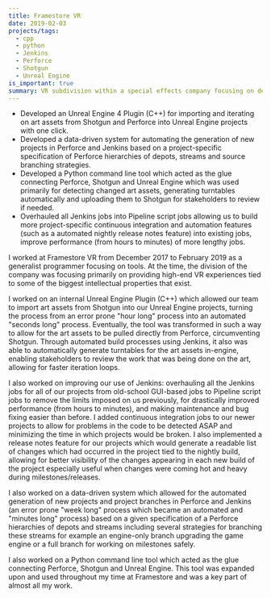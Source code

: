 ```yaml
---
title: Framestore VR
date: 2019-02-03
projects/tags:
  - cpp
  - python
  - Jenkins
  - Perforce
  - Shotgun
  - Unreal Engine
is_important: true
summary: VR subdivision within a special effects company focusing on developing high-end VR experiences.
---
```


- Developed an Unreal Engine 4 Plugin (C++) for importing and iterating on art assets from Shotgun and Perforce into Unreal Engine projects with one click.
- Developed a data-driven system for automating the generation of new projects in Perforce and Jenkins based on a project-specific specification of Perforce hierarchies of depots, streams and source branching strategies.
- Developed a Python command line tool which acted as the glue connecting Perforce, Shotgun and Unreal Engine which was used primarily for detecting changed art assets, generating turntables automatically and uploading them to Shotgun for stakeholders to review if needed.
- Overhauled all Jenkins jobs into Pipeline script jobs allowing us to build more project-specific continuous integration and automation features (such as a automated nightly release notes feature) into existing jobs, improve performance (from hours to minutes) of more lengthy jobs.

I worked at Framestore VR from December 2017 to February 2019 as a generalist programmer focusing on tools. At the time, the division of the company was focusing primarily on providing high-end VR experiences tied to some of the biggest intellectual properties that exist.

I worked on an internal Unreal Engine Plugin (C++) which allowed our team to import art assets from Shotgun into our Unreal Engine projects, turning the process from an error prone "hour long" process into an automated "seconds long" process. Eventually, the tool was transformed in such a way to allow for the art assets to be pulled directly from Perforce, circumventing Shotgun. Through automated build processes using Jenkins, it also was able to automatically generate turntables for the art assets in-engine, enabling stakeholders to review the work that was being done on the art, allowing for faster iteration loops.

I also worked on improving our use of Jenkins: overhauling all the Jenkins jobs for all of our projects from old-school GUI-based jobs to Pipeline script jobs to remove the limits imposed on us previously, for drastically improved performance (from hours to minutes), and making maintenance and bug fixing easier than before. I added continuous integration jobs to our newer projects to allow for problems in the code to be detected ASAP and minimizing the time in which projects would be broken. I also implemented a release notes feature for our projects which would generate a readable list of changes which had occurred in the project tied to the nightly build, allowing for better visibility of the changes appearing in each new build of the project especially useful when changes were coming hot and heavy during milestones/releases.

I also worked on a data-driven system which allowed for the automated generation of new projects and project branches in Perforce and Jenkins (an error prone "week long" process which became an automated and "minutes long" process) based on a given specification of a Perforce hierarchies of depots and streams including several strategies for branching these streams for example an engine-only branch upgrading the game engine or a full branch for working on milestones safely.

I also worked on a Python command line tool which acted as the glue connecting Perforce, Shotgun and Unreal Engine. This tool was expanded upon and used throughout my time at Framestore and was a key part of almost all my work.
